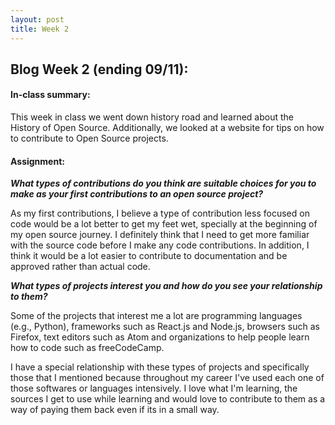 ```yaml
---
layout: post
title: Week 2
---
```


## Blog Week 2 (ending 09/11):

#### In-class summary:

This week in class we went down history road and learned about the History of Open Source. Additionally, we looked at a website for tips on how to contribute to Open Source projects.

#### Assignment:

**_What types of contributions do you think are suitable choices for you to make as your first contributions to an open source project?_**

As my first contributions, I believe a type of contribution less focused on code would be a lot better to get my feet wet, specially at the beginning of my open source journey. I definitely think that I need to get more familiar with the source code before I make any code contributions. In addition, I think it would be a lot easier to contribute to documentation and be approved rather than actual code.

**_What types of projects interest you and how do you see your relationship to them?_**

Some of the projects that interest me a lot are programming languages (e.g., Python), frameworks such as React.js and Node.js, browsers such as Firefox, text editors such as Atom and organizations to help people learn how to code such as freeCodeCamp.

I have a special relationship with these types of projects and specifically those that I mentioned because throughout my career I've used each one of those softwares or languages intensively. I love what I'm learning, the sources I get to use while learning and would love to contribute to them as a way of paying them back even if its in a small way.

